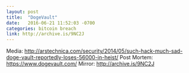 ```yaml
---
layout: post
title:  "DogeVault"
date:   2016-06-21 11:52:03 -0700
categories: bitcoin breach
link: http://archive.is/9NC2J
---
```

Media: http://arstechnica.com/security/2014/05/such-hack-much-sad-doge-vault-reportedly-loses-56000-in-heist/
Post Mortem: https://www.dogevault.com/
Mirror: http://archive.is/9NC2J
